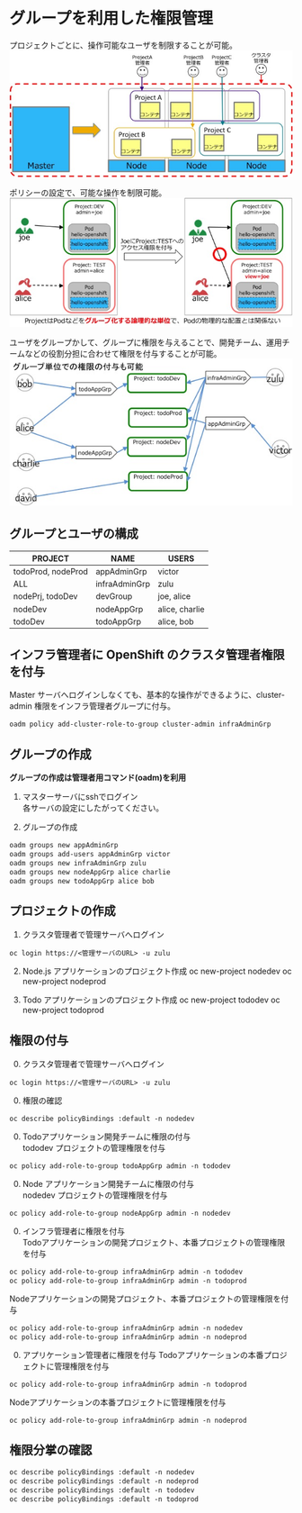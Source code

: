 # グループを利用した権限管理
プロジェクトごとに、操作可能なユーザを制限することが可能。
![projectAuth](./projectAuth.jpg)

ポリシーの設定で、可能な操作を制限可能。
![multiUser.jpg](./multiUser.jpg)

ユーザをグループかして、グループに権限を与えることで、開発チーム、運用チームなどの役割分担に合わせて権限を付与することが可能。
![projectGroupUser.jpg](./projectGroupUser.jpg)

## グループとユーザの構成

|PROJECT|NAME|USERS|
|---|---|---|
|todoProd, nodeProd|appAdminGrp|victor|
|ALL|infraAdminGrp|zulu|
|nodePrj, todoDev|devGroup|joe, alice|
|nodeDev|nodeAppGrp|alice, charlie|
|todoDev|todoAppGrp|alice, bob|

## インフラ管理者に OpenShift のクラスタ管理者権限を付与
Master サーバへログインしなくても、基本的な操作ができるように、cluster-admin 権限をインフラ管理者グループに付与。
```
oadm policy add-cluster-role-to-group cluster-admin infraAdminGrp
```

## グループの作成
**グループの作成は管理者用コマンド(oadm)を利用**

1. マスターサーバにsshでログイン  
各サーバの設定にしたがってください。

2. グループの作成
```
oadm groups new appAdminGrp
oadm groups add-users appAdminGrp victor
oadm groups new infraAdminGrp zulu
oadm groups new nodeAppGrp alice charlie
oadm groups new todoAppGrp alice bob
```

## プロジェクトの作成
1. クラスタ管理者で管理サーバへログイン
```
oc login https://<管理サーバのURL> -u zulu
```

2. Node.js アプリケーションのプロジェクト作成
oc new-project nodedev
oc new-project nodeprod

3. Todo アプリケーションのプロジェクト作成
oc new-project tododev
oc new-project todoprod

## 権限の付与
0. クラスタ管理者で管理サーバへログイン
```
oc login https://<管理サーバのURL> -u zulu
```

0. 権限の確認
```
oc describe policyBindings :default -n nodedev
```

0. Todoアプリケーション開発チームに権限の付与  
tododev プロジェクトの管理権限を付与  
```
oc policy add-role-to-group todoAppGrp admin -n tododev
```

0. Node アプリケーション開発チームに権限の付与  
nodedev プロジェクトの管理権限を付与
```
oc policy add-role-to-group nodeAppGrp admin -n nodedev
```

0. インフラ管理者に権限を付与  
Todoアプリケーションの開発プロジェクト、本番プロジェクトの管理権限を付与
```
oc policy add-role-to-group infraAdminGrp admin -n tododev
oc policy add-role-to-group infraAdminGrp admin -n todoprod
```
Nodeアプリケーションの開発プロジェクト、本番プロジェクトの管理権限を付与
```
oc policy add-role-to-group infraAdminGrp admin -n nodedev
oc policy add-role-to-group infraAdminGrp admin -n nodeprod
```

0. アプリケーション管理者に権限を付与
Todoアプリケーションの本番プロジェクトに管理権限を付与
```
oc policy add-role-to-group infraAdminGrp admin -n todoprod
```
Nodeアプリケーションの本番プロジェクトに管理権限を付与
```
oc policy add-role-to-group infraAdminGrp admin -n nodeprod
```

## 権限分掌の確認
```
oc describe policyBindings :default -n nodedev
oc describe policyBindings :default -n nodeprod
oc describe policyBindings :default -n tododev
oc describe policyBindings :default -n todoprod
```
